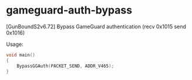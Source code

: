 # gameguard-auth-bypass
[GunBoundS2v6.72] Bypass GameGuard authentication (recv 0x1015 send 0x1016)

Usage:

```c++
void main()
{
    BypassGGAuth(PACKET_SEND, ADDR_V465);
}
```
